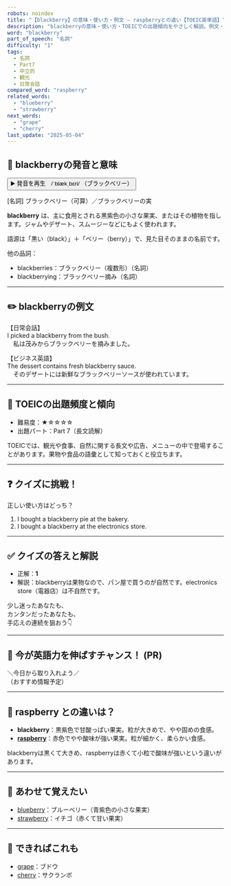```yaml
---
robots: noindex
title: "【blackberry】の意味・使い方・例文 ― raspberryとの違い【TOEIC英単語】"
description: "blackberryの意味・使い方・TOEICでの出題傾向をやさしく解説。例文・クイズ付きでraspberryとの違いもわかりやすく学べます。"
word: "blackberry"
part_of_speech: "名詞"
difficulty: "1"
tags:
  - 名詞
  - Part7
  - 中立的
  - 観光
  - 日常会話
compared_word: "raspberry"
related_words:
  - "blueberry"
  - "strawberry"
next_words:
  - "grape"
  - "cherry"
last_update: "2025-05-04"
---
```


## 🔰 blackberryの発音と意味

<button class="play-audio" onclick="playTTS('blackberry')">
  <span class="play-audio-main">
    ▶️ 発音を再生　/ˈblækˌbɛri/
  </span>
  <span class="play-audio-sub">
    （ブラックベリー）
  </span>
</button>

[名詞] ブラックベリー（可算）／ブラックベリーの実

**blackberry** は、主に食用とされる黒紫色の小さな果実、またはその植物を指します。ジャムやデザート、スムージーなどにもよく使われます。

語源は「黒い（black）」＋「ベリー（berry）」で、見た目そのままの名前です。

他の品詞：  
- blackberries：ブラックベリー（複数形）（名詞）
- blackberrying：ブラックベリー摘み（名詞）

---

## ✏️ blackberryの例文

【日常会話】  
I picked a blackberry from the bush.  
　私は茂みからブラックベリーを摘みました。

【ビジネス英語】  
The dessert contains fresh blackberry sauce.  
　そのデザートには新鮮なブラックベリーソースが使われています。

---

## 🎯 TOEICの出題頻度と傾向

- 難易度：★☆☆☆☆
- 出題パート：Part 7（長文読解）

TOEICでは、観光や食事、自然に関する長文や広告、メニューの中で登場することがあります。果物や食品の語彙として知っておくと役立ちます。

---

## ❓ クイズに挑戦！

正しい使い方はどっち？

1. I bought a blackberry pie at the bakery.  
2. I bought a blackberry at the electronics store.

---

## ✅ クイズの答えと解説

- 正解：**1**
- 解説：blackberryは果物なので、パン屋で買うのが自然です。electronics store（電器店）は不自然です。

少し迷ったあなたも、  
カンタンだったあなたも、  
手応えの連続を狙おう👇️

---

## 🚀 今が英語力を伸ばすチャンス！ (PR)

<div class="info-center">
＼今日から取り入れよう／<br>  
（おすすめ情報予定）
</div>

---

## 🤔  raspberry との違いは？

- **blackberry**：黒紫色で甘酸っぱい果実。粒が大きめで、やや固めの食感。
- **[raspberry](/raspberry)**：赤色でやや酸味が強い果実。粒が細かく、柔らかい食感。

blackberryは黒くて大きめ、raspberryは赤くて小粒で酸味が強いという違いがあります。

---

## 🧩 あわせて覚えたい

- [blueberry](/blueberry)：ブルーベリー（青紫色の小さな果実）
- [strawberry](/strawberry)：イチゴ（赤くて甘い果実）

---

## 📖 できればこれも

- [grape](/grape)：ブドウ
- [cherry](/cherry)：サクランボ

<!-- cvid: aid35_bid21 -->
